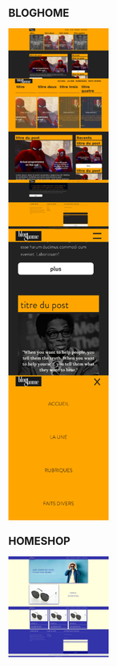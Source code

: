 ## BLOGHOME
<div style='display:grid;grid-template-columns:repeaat(2,6fr);'>
    <img src='bloghome/preview.png' alt='preview bloghome'  width=200 />
    <img src='bloghome/preview2.png' alt='preview bloghome' width=200 />
    <img src='bloghome/preview3.png' alt='preview bloghome' width=200 />
    <img src='bloghome/preview4.png' alt='preview bloghome' width=200 />
    <img src='bloghome/preview5.png' alt='preview bloghome' width=200 />
</div>

## HOMESHOP
<div style='display:grid;grid-template-columns:repeaat(2,6fr);'>
    <img src='homeshop/preview.png' alt='preview homeshop'  width=200 />
    <img src='homeshop/preview2.png' alt='preview homeshop' width=200 />
</div>